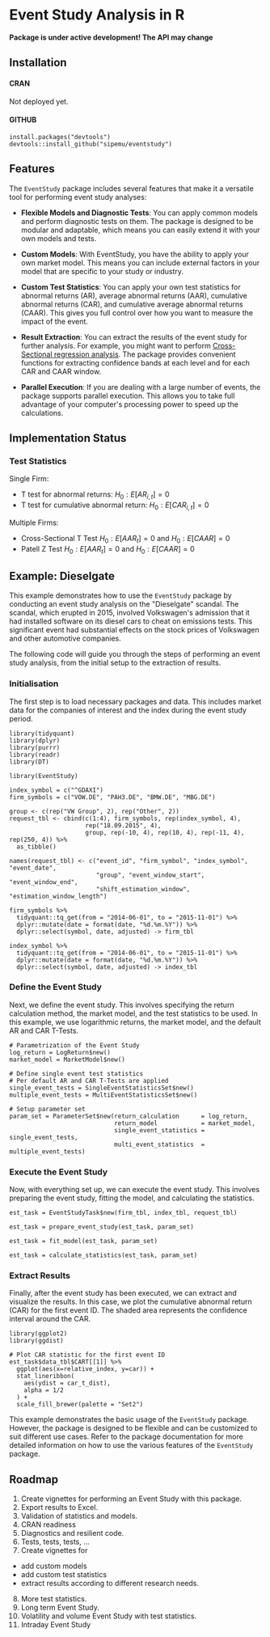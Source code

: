 # Event Study Analysis in R

**Package is under active development! The API may change**

## Installation

#### CRAN

Not deployed yet.

#### GITHUB

    install.packages("devtools")
    devtools::install_github("sipemu/eventstudy")




## Features
The `EventStudy` package includes several features that make it a versatile tool for performing event study analyses:

- **Flexible Models and Diagnostic Tests**: You can apply common models and perform diagnostic tests on them. The package is designed to be modular and adaptable, which means you can easily extend it with your own models and tests.

- **Custom Models**: With EventStudy, you have the ability to apply your own market model. This means you can include external factors in your model that are specific to your study or industry.

- **Custom Test Statistics**: You can apply your own test statistics for abnormal returns (AR), average abnormal returns (AAR), cumulative abnormal returns (CAR), and cumulative average abnormal returns (CAAR). This gives you full control over how you want to measure the impact of the event.

- **Result Extraction**: You can extract the results of the event study for further analysis. For example, you might want to perform [Cross-Sectional regression analysis](https://eventstudy.de/features/cross_sectional_regression.html). The package provides convenient functions for extracting confidence bands at each level and for each CAR and CAAR window.

- **Parallel Execution**: If you are dealing with a large number of events, the package supports parallel execution. This allows you to take full advantage of your computer's processing power to speed up the calculations.


## Implementation Status

### Test Statistics

Single Firm:

- T test for abnormal returns: $H_0: E[AR_{i, t}] = 0$
- T test for cumulative abnormal return: $H_0: E[CAR_{i, t}] = 0$

Multiple Firms:

- Cross-Sectional T Test $H_0: E[AAR_{t}] = 0$ and $H_0: E[CAAR] = 0$
- Patell Z Test $H_0: E[AAR_{t}] = 0$ and $H_0: E[CAAR] = 0$


## Example: Dieselgate

This example demonstrates how to use the `EventStudy` package by conducting an event study analysis on the "Dieselgate" scandal. The scandal, which erupted in 2015, involved Volkswagen's admission that it had installed software on its diesel cars to cheat on emissions tests. This significant event had substantial effects on the stock prices of Volkswagen and other automotive companies. 

The following code will guide you through the steps of performing an event study analysis, from the initial setup to the extraction of results. 

### Initialisation

The first step is to load necessary packages and data. This includes market data for the companies of interest and the index during the event study period. 


```{r}
library(tidyquant)
library(dplyr)
library(purrr)
library(readr)
library(DT)

library(EventStudy)

index_symbol = c("^GDAXI")
firm_symbols = c("VOW.DE", "PAH3.DE", "BMW.DE", "MBG.DE")

group <- c(rep("VW Group", 2), rep("Other", 2))
request_tbl <- cbind(c(1:4), firm_symbols, rep(index_symbol, 4), 
                     rep("18.09.2015", 4), 
                     group, rep(-10, 4), rep(10, 4), rep(-11, 4), rep(250, 4)) %>% 
  as_tibble()

names(request_tbl) <- c("event_id", "firm_symbol", "index_symbol", "event_date", 
                        "group", "event_window_start", "event_window_end", 
                        "shift_estimation_window", "estimation_window_length")

firm_symbols %>%
  tidyquant::tq_get(from = "2014-06-01", to = "2015-11-01") %>%
  dplyr::mutate(date = format(date, "%d.%m.%Y")) %>%
  dplyr::select(symbol, date, adjusted) -> firm_tbl

index_symbol %>%
  tidyquant::tq_get(from = "2014-06-01", to = "2015-11-01") %>%
  dplyr::mutate(date = format(date, "%d.%m.%Y")) %>%
  dplyr::select(symbol, date, adjusted) -> index_tbl
```

### Define the Event Study

Next, we define the event study. This involves specifying the return calculation method, the market model, and the test statistics to be used. In this example, we use logarithmic returns, the market model, and the default AR and CAR T-Tests.


```{r}
# Parametrization of the Event Study
log_return = LogReturn$new()
market_model = MarketModel$new()
```

```{r}
# Define single event test statistics
# Per default AR and CAR T-Tests are applied
single_event_tests = SingleEventStatisticsSet$new()
multiple_event_tests = MultiEventStatisticsSet$new()
```

```{r}
# Setup parameter set
param_set = ParameterSet$new(return_calculation      = log_return, 
                             return_model            = market_model,
                             single_event_statistics = single_event_tests,
                             multi_event_statistics  = multiple_event_tests)
```

### Execute the Event Study

Now, with everything set up, we can execute the event study. This involves preparing the event study, fitting the model, and calculating the statistics. 


```{r}
est_task = EventStudyTask$new(firm_tbl, index_tbl, request_tbl)
```

```{r}
est_task = prepare_event_study(est_task, param_set)
```

```{r}
est_task = fit_model(est_task, param_set)
```

```{r}
est_task = calculate_statistics(est_task, param_set)
```

### Extract Results

Finally, after the event study has been executed, we can extract and visualize the results. In this case, we plot the cumulative abnormal return (CAR) for the first event ID. The shaded area represents the confidence interval around the CAR.


```{r}
library(ggplot2)
library(ggdist)

# Plot CAR statistic for the first event ID
est_task$data_tbl$CART[[1]] %>% 
  ggplot(aes(x=relative_index, y=car)) +
  stat_lineribbon(
    aes(ydist = car_t_dist),
    alpha = 1/2
  ) +
  scale_fill_brewer(palette = "Set2")
```

This example demonstrates the basic usage of the `EventStudy` package. However, the package is designed to be flexible and can be customized to suit different use cases. Refer to the package documentation for more detailed information on how to use the various features of the `EventStudy` package.


## Roadmap

1. Create vignettes for performing an Event Study with this package.
2. Export results to Excel.
3. Validation of statistics and models.
4. CRAN readiness
5. Diagnostics and resilient code.
6. Tests, tests, tests, ...
7. Create vignettes for 
  - add custom models 
  - add custom test statistics
  - extract results according to different research needs.
8. More test statistics.
9. Long term Event Study.
10. Volatility and volume Event Study with test statistics.
11. Intraday Event Study
